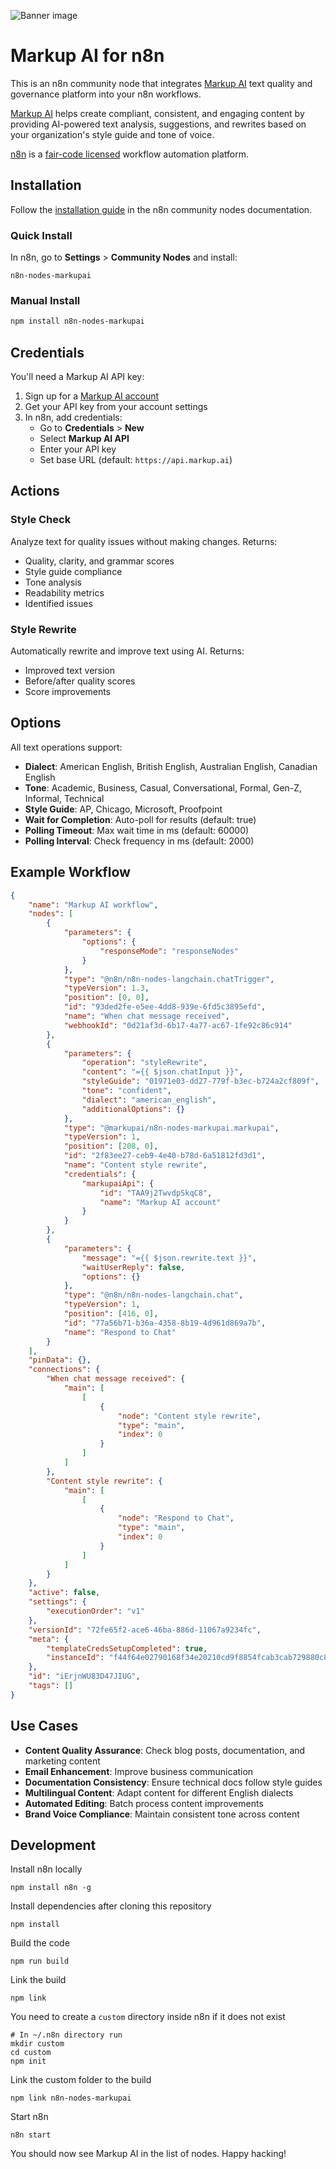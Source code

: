 ![Banner image](https://user-images.githubusercontent.com/10284570/173569848-c624317f-42b1-45a6-ab09-f0ea3c247648.png)

# Markup AI for n8n

This is an n8n community node that integrates [Markup AI](https://markup.ai/) text quality and governance platform into your n8n workflows.

[Markup AI](https://markup.ai/) helps create compliant, consistent, and engaging content by providing AI-powered text analysis, suggestions, and rewrites based on your organization's style guide and tone of voice.

[n8n](https://n8n.io/) is a [fair-code licensed](https://docs.n8n.io/reference/license/) workflow automation platform.

## Installation

Follow the [installation guide](https://docs.n8n.io/integrations/community-nodes/installation/) in the n8n community nodes documentation.

### Quick Install

In n8n, go to **Settings** > **Community Nodes** and install:

```
n8n-nodes-markupai
```

### Manual Install

```bash
npm install n8n-nodes-markupai
```

## Credentials

You'll need a Markup AI API key:

1. Sign up for a [Markup AI account](https://markup.ai/)
2. Get your API key from your account settings
3. In n8n, add credentials:
   - Go to **Credentials** > **New**
   - Select **Markup AI API**
   - Enter your API key
   - Set base URL (default: `https://api.markup.ai`)

## Actions

### Style Check

Analyze text for quality issues without making changes. Returns:

- Quality, clarity, and grammar scores
- Style guide compliance
- Tone analysis
- Readability metrics
- Identified issues

### Style Rewrite

Automatically rewrite and improve text using AI. Returns:

- Improved text version
- Before/after quality scores
- Score improvements

## Options

All text operations support:

- **Dialect**: American English, British English, Australian English, Canadian English
- **Tone**: Academic, Business, Casual, Conversational, Formal, Gen-Z, Informal, Technical
- **Style Guide**: AP, Chicago, Microsoft, Proofpoint
- **Wait for Completion**: Auto-poll for results (default: true)
- **Polling Timeout**: Max wait time in ms (default: 60000)
- **Polling Interval**: Check frequency in ms (default: 2000)

## Example Workflow

```json
{
	"name": "Markup AI workflow",
	"nodes": [
		{
			"parameters": {
				"options": {
					"responseMode": "responseNodes"
				}
			},
			"type": "@n8n/n8n-nodes-langchain.chatTrigger",
			"typeVersion": 1.3,
			"position": [0, 0],
			"id": "93ded2fe-e5ee-4dd8-939e-6fd5c3895efd",
			"name": "When chat message received",
			"webhookId": "0d21af3d-6b17-4a77-ac67-1fe92c86c914"
		},
		{
			"parameters": {
				"operation": "styleRewrite",
				"content": "={{ $json.chatInput }}",
				"styleGuide": "01971e03-dd27-779f-b3ec-b724a2cf809f",
				"tone": "confident",
				"dialect": "american_english",
				"additionalOptions": {}
			},
			"type": "@markupai/n8n-nodes-markupai.markupai",
			"typeVersion": 1,
			"position": [208, 0],
			"id": "2f83ee27-ceb9-4e40-b78d-6a51812fd3d1",
			"name": "Content style rewrite",
			"credentials": {
				"markupaiApi": {
					"id": "TAA9j2TwvdpSkqC8",
					"name": "Markup AI account"
				}
			}
		},
		{
			"parameters": {
				"message": "={{ $json.rewrite.text }}",
				"waitUserReply": false,
				"options": {}
			},
			"type": "@n8n/n8n-nodes-langchain.chat",
			"typeVersion": 1,
			"position": [416, 0],
			"id": "77a56b71-b36a-4358-8b19-4d961d869a7b",
			"name": "Respond to Chat"
		}
	],
	"pinData": {},
	"connections": {
		"When chat message received": {
			"main": [
				[
					{
						"node": "Content style rewrite",
						"type": "main",
						"index": 0
					}
				]
			]
		},
		"Content style rewrite": {
			"main": [
				[
					{
						"node": "Respond to Chat",
						"type": "main",
						"index": 0
					}
				]
			]
		}
	},
	"active": false,
	"settings": {
		"executionOrder": "v1"
	},
	"versionId": "72fe65f2-ace6-46ba-886d-11067a9234fc",
	"meta": {
		"templateCredsSetupCompleted": true,
		"instanceId": "f44f64e02790168f34e20210cd9f8854fcab3cab729880c8fca1b193c90b5101"
	},
	"id": "iErjnWU83D47JIUG",
	"tags": []
}
```

## Use Cases

- **Content Quality Assurance**: Check blog posts, documentation, and marketing content
- **Email Enhancement**: Improve business communication
- **Documentation Consistency**: Ensure technical docs follow style guides
- **Multilingual Content**: Adapt content for different English dialects
- **Automated Editing**: Batch process content improvements
- **Brand Voice Compliance**: Maintain consistent tone across content

## Development

Install n8n locally

```
npm install n8n -g
```

Install dependencies after cloning this repository

```
npm install
```

Build the code

```
npm run build
```

Link the build

```
npm link
```

You need to create a `custom` directory inside n8n if it does not exist

```
# In ~/.n8n directory run
mkdir custom
cd custom
npm init
```

Link the custom folder to the build

```
npm link n8n-nodes-markupai
```

Start n8n

```
n8n start
```

You should now see Markup AI in the list of nodes. Happy hacking!
